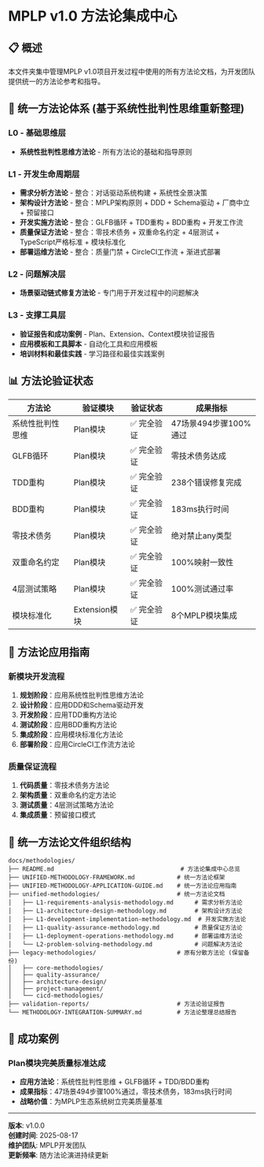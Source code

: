 # MPLP v1.0 方法论集成中心

## 📋 **概述**

本文件夹集中管理MPLP v1.0项目开发过程中使用的所有方法论文档，为开发团队提供统一的方法论参考和指导。

## 🎯 **统一方法论体系** (基于系统性批判性思维重新整理)

### **L0 - 基础思维层**
- **系统性批判性思维方法论** - 所有方法论的基础和指导原则

### **L1 - 开发生命周期层**
- **需求分析方法论** - 整合：对话驱动系统构建 + 系统性全景决策
- **架构设计方法论** - 整合：MPLP架构原则 + DDD + Schema驱动 + 厂商中立 + 预留接口
- **开发实施方法论** - 整合：GLFB循环 + TDD重构 + BDD重构 + 开发工作流
- **质量保证方法论** - 整合：零技术债务 + 双重命名约定 + 4层测试 + TypeScript严格标准 + 模块标准化
- **部署运维方法论** - 整合：质量门禁 + CircleCI工作流 + 渐进式部署

### **L2 - 问题解决层**
- **场景驱动链式修复方法论** - 专门用于开发过程中的问题解决

### **L3 - 支撑工具层**
- **验证报告和成功案例** - Plan、Extension、Context模块验证报告
- **应用模板和工具脚本** - 自动化工具和应用模板
- **培训材料和最佳实践** - 学习路径和最佳实践案例

## 📊 **方法论验证状态**

| 方法论 | 验证模块 | 验证状态 | 成果指标 |
|--------|----------|----------|----------|
| 系统性批判性思维 | Plan模块 | ✅ 完全验证 | 47场景494步骤100%通过 |
| GLFB循环 | Plan模块 | ✅ 完全验证 | 零技术债务达成 |
| TDD重构 | Plan模块 | ✅ 完全验证 | 238个错误修复完成 |
| BDD重构 | Plan模块 | ✅ 完全验证 | 183ms执行时间 |
| 零技术债务 | Plan模块 | ✅ 完全验证 | 绝对禁止any类型 |
| 双重命名约定 | Plan模块 | ✅ 完全验证 | 100%映射一致性 |
| 4层测试策略 | Plan模块 | ✅ 完全验证 | 100%测试通过率 |
| 模块标准化 | Extension模块 | ✅ 完全验证 | 8个MPLP模块集成 |

## 🚀 **方法论应用指南**

### **新模块开发流程**
1. **规划阶段**：应用系统性批判性思维方法论
2. **设计阶段**：应用DDD和Schema驱动开发
3. **开发阶段**：应用TDD重构方法论
4. **测试阶段**：应用BDD重构方法论
5. **集成阶段**：应用模块标准化方法论
6. **部署阶段**：应用CircleCI工作流方法论

### **质量保证流程**
1. **代码质量**：零技术债务方法论
2. **架构质量**：双重命名约定方法论
3. **测试质量**：4层测试策略方法论
4. **集成质量**：预留接口模式

## 📁 **统一方法论文件组织结构**

```
docs/methodologies/
├── README.md                                    # 方法论集成中心总览
├── UNIFIED-METHODOLOGY-FRAMEWORK.md            # 统一方法论框架
├── UNIFIED-METHODOLOGY-APPLICATION-GUIDE.md    # 统一方法论应用指南
├── unified-methodologies/                      # 统一方法论文档
│   ├── L1-requirements-analysis-methodology.md      # 需求分析方法论
│   ├── L1-architecture-design-methodology.md        # 架构设计方法论
│   ├── L1-development-implementation-methodology.md  # 开发实施方法论
│   ├── L1-quality-assurance-methodology.md          # 质量保证方法论
│   ├── L1-deployment-operations-methodology.md      # 部署运维方法论
│   └── L2-problem-solving-methodology.md            # 问题解决方法论
├── legacy-methodologies/                       # 原有分散方法论 (保留备份)
│   ├── core-methodologies/
│   ├── quality-assurance/
│   ├── architecture-design/
│   ├── project-management/
│   └── cicd-methodologies/
├── validation-reports/                         # 方法论验证报告
└── METHODOLOGY-INTEGRATION-SUMMARY.md          # 方法论整理总结报告
```

## 🎊 **成功案例**

### **Plan模块完美质量标准达成**
- **应用方法论**：系统性批判性思维 + GLFB循环 + TDD/BDD重构
- **成果指标**：47场景494步骤100%通过，零技术债务，183ms执行时间
- **战略价值**：为MPLP生态系统树立完美质量基准

---

**版本**: v1.0.0  
**创建时间**: 2025-08-17  
**维护团队**: MPLP开发团队  
**更新频率**: 随方法论演进持续更新
